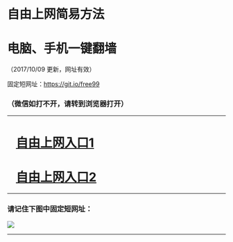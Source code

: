 ﻿# 自由上网简易方法

# 电脑、手机一键翻墙

（2017/10/09 更新，网址有效）

固定短网址：https://git.io/free99

### （微信如打不开，请转到浏览器打开）


***





# &nbsp;&nbsp; <a href="http://ft862024344.fwq-tz-1001.info/fwqtz01.html?t=100900111684 " target="_blank">自由上网入口1</a>
# &nbsp;&nbsp; <a href="http://ft892322687.fwq-tz-1002.info/fwqtz02.html?t=100900124041 " target="_blank">自由上网入口2</a>
***

### 请记住下图中固定短网址：

<img src="https://s3-us-west-2.amazonaws.com/fwq-1001/yjfq-20170905okok.png" /> 


***

